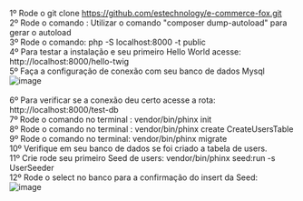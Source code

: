 1º Rode o git clone https://github.com/estechnology/e-commerce-fox.git<br>
2º Rode o comando : Utilizar o comando "composer dump-autoload" para gerar o autoload <br>
3º Rode o comando: php -S localhost:8000 -t public<br>
4º Para testar a instalação e seu primeiro Hello World acesse: http://localhost:8000/hello-twig<br>
5º Faça a configuração de conexão com seu banco de dados Mysql<br>
![image](https://github.com/user-attachments/assets/095ca1a5-9681-4fd0-908e-50de26e07757)<br><br>
6º Para verificar se a conexão deu certo acesse a rota: http://localhost:8000/test-db <br>
7º Rode o comando no terminal : vendor/bin/phinx init <br>
8º Rode o comando no terminal : vendor/bin/phinx create CreateUsersTable <br>
9º Rode o comando no terminal: vendor/bin/phinx migrate <br>
10º Verifique em seu banco de dados se foi criado a tabela de users. <br>
11º Crie rode seu primeiro Seed de users: vendor/bin/phinx seed:run -s UserSeeder  <br>
12º Rode o select no banco para a confirmação do insert da Seed: <br>
![image](https://github.com/user-attachments/assets/2bc07af2-625f-4ba6-a369-199124b72dfa) <br><br>


